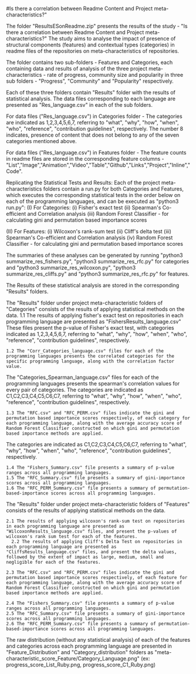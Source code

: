 #Is there a correlation between Readme Content and Project meta-characteristics?"

The folder "ResultsESonReadme.zip" presents the results of the study - "Is there a correlation between Readme Content and Project
meta-characteristics?"
The study aims to analyse the impact of presence of structural components (features) and contextual types (categories) in readme
files of the repositories on meta-characteristics of repositories.

The folder contains two sub-folders - Features and Categories, each containing data and results of analysis of the three project meta-characteristics - 
rate of progress, community size and popularity in three sub folders - "Progress", "Community" and "Popularity" respectively. 

Each of these three folders contain "Results" folder with the results of statistical analysis.
The data files corresponding to each language are presented as "Res_language.csv" in each of the sub folders.

For data files ("Res_language.csv") in Categories folder - The categories are indicated as 1,2,3,4,5,6,7, referring to "what", "why", "how", "when", "who", "reference", "contribution guidelines", respectively. The number 8 indicates, presence of content that does not belong to any of the seven categories mentioned above.

For data files ("Res_language.csv") in Features folder - The feature counts in readme files are stored in the corresponding feature columns - "List","Image","Animation","Video","Table","Github","Links","Project","Inline","Code".


Replicating the Statistical Tests and Results:
Each of the project meta-characteristics folders contain a run.py for both Categories and Features, which executes the corresponding statistical tests in the order below on each of the programming languages, and can be executed as "python3 run.py":
(I) For Categories:
(i) Fisher's exact test
(ii) Spearman's Co-efficient and Correlation analysis
(iii) Random Forest Classifier - for calculating gini and permutation based importance scores 

(II) For Features:
(i) Wilcoxon's rank-sum test
(ii) Cliff's delta test
(iii) Spearman's Co-efficient and Correlation analysis
(iv) Random Forest Classifier - for calculating gini and permutation based importance scores 

The summaries of these analyses can be generated by running "python3 summarize_res_fishers.py", "python3 summarize_res_rfc.py" for categories and 
"python3 summarize_res_wilcoxon.py", "python3 summarize_res_cliffs.py" and "python3 summarize_res_rfc.py" for features.
      
The Results of these statistical analysis are stored in the corresponding "Results" folders.

The "Results" folder under project meta-characteristic folders of "Categories" consists of the results of applying statistical methods on the data.
	1.1 The results of applying fisher's exact test on repositories in each programming language are presented as "FishersResults_language.csv"
	These files present the p-value of Fisher's exact test, with categories indicated as 1,2,3,4,5,6,7, referring to "what", "why", "how", "when", "who", "reference", "contribution guidelines", respectively.

	1.2 The "Corr_Categories_language.csv" files for each of the programming languages presents the correlated categories for the specific programming language, along with the correlation factor value.
The "Categories_Spearman_language.csv" files for each of the programming languages presents the spearman's correlation values for every pair of categories.	
The categories are indicated as C1,C2,C3,C4,C5,C6,C7, referring to "what", "why", "how", "when", "who", "reference", "contribution guidelines", respectively.
	
	1.3 The "RFC.csv" and "RFC_PERM.csv" files indicate the gini and permutation based importance scores respectively, of each category for each programming language, along with the average accuracy score of Random Forest Classifier constructed on which gini and permutation based importance methods are applied.
The categories are indicated as C1,C2,C3,C4,C5,C6,C7, referring to "what", "why", "how", "when", "who", "reference", "contribution guidelines", 
	respectively.
	
	1.4 The "Fishers_Summary.csv" file presents a summary of p-value ranges across all programming languages.
	1.5 The "RFC_Summary.csv" file presents a summary of gini-importance scores across all programming languages.
	1.6 The "RFC_PERM_Summary.csv" file presents a summary of permutation-based-importance scores across all programming languages.


The "Results" folder under project meta-characteristic folders of "Features" consists of the results of applying statistical methods on the data.

	2.1 The results of applying wilcoxon's rank-sum test on repositories in each programming language are presented as "WilcoxonResults_language.csv" files, and present the p-values of wilcoxon's rank sum test for each of the features.
      2.2 The results of applying Cliff's Delta Test on repositories in each programming language are presented as "CliffsResults_language.csv" files, and present the delta values, followed by the extent of impact as large, medium, small and negligible for each of the features.
		
	2.3 The "RFC.csv" and "RFC_PERM.csv" files indicate the gini and permutation based importance scores respectively, of each feature for each programming language, along with the average accuracy score of Random Forest Classifier constructed on which gini and permutation based importance methods are applied.
	
	2.4 The "Fishers_Summary.csv" file presents a summary of p-value ranges across all programming languages.
	2.5 The "RFC_Summary.csv" file presents a summary of gini-importance scores across all programming languages.
	2.6 The "RFC_PERM_Summary.csv" file presents a summary of permutation-based-importance scores across all programming languages.

The raw distribution (without any statistical analysis) of each of the features and categories across each programming language are presented in "Feature_Distribution" and "Category_distribution" folders as "meta-characteristic_score_Feature/Category_Language.png" (ex: progress_score_List_Ruby.png, progress_score_C1_Ruby.png)
